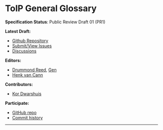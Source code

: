 ToIP General Glossary 
==================

**Specification Status**: Public Review Draft 01 (PR1)

**Latest Draft:**

* [Github Repository](https://github.com/trustoverip/ctwg-general-glossary)
* [Submit/View Issues](https://github.com/trustoverip/ctwg-general-glossary/issues)
* [Discussions](https://github.com/trustoverip/ctwg-general-glossary/discussions)

**Editors:**

- [Drummond Reed](https://github.com/talltree), [Gen](https://www.gendigital.com)
- [Henk van Cann](https://github.com/henkvancann)

**Contributors:**
- [Kor Dwarshuis](https://github.com/kordwarshuis/)


**Participate:**

- [GitHub repo](https://github.com/trustoverip/ctwg-general-glossary)
- [Commit history](https://github.com/trustoverip/ctwg-general-glossary/commits/main)

------------------------------------
